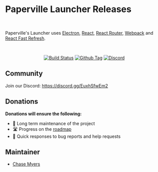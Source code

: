 # Paperville Launcher Releases


<br>

<p>
  Paperville's Launcher uses <a href="https://electron.atom.io/">Electron</a>, <a href="https://facebook.github.io/react/">React</a>, <a href="https://github.com/reactjs/react-router">React Router</a>, <a href="https://webpack.js.org/">Webpack</a> and <a href="https://www.npmjs.com/package/react-refresh">React Fast Refresh</a>.
</p>

<br>


<div align="center">

[![Build Status][github-actions-status]][github-actions-url]
[![Github Tag][github-tag-image]][github-tag-url]
[![Discord][discord-image]][discord-url]
</div>

## Community

Join our Discord: https://discord.gg/EuxhSfwEm2

## Donations

**Donations will ensure the following:**

- 🔨 Long term maintenance of the project
- 🛣 Progress on the [roadmap](https://paperville.chasem.dev)
- 🐛 Quick responses to bug reports and help requests

## Maintainer
- [Chase Myers](https://chasem.dev)

[github-actions-status]: https://github.com/electron-react-boilerplate/electron-react-boilerplate/workflows/Test/badge.svg
[github-actions-url]: https://github.com/Xwaffle1/Paperville-Launcher-AutoUpdater/actions
[github-tag-image]: https://img.shields.io/github/tag/Xwaffle1/Paperville-Launcher-AutoUpdater.svg?label=version
[github-tag-url]: https://github.com/Xwaffle1/Paperville-Launcher-AutoUpdater/releases/latest
[discord-image]: https://badgen.net/badge/icon/discord?icon=discord&label
[discord-url]: https://discord.gg/EuxhSfwEm2
